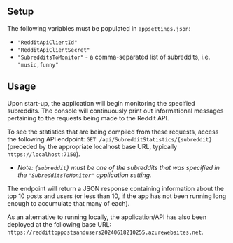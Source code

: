 ## Setup

The following variables must be populated in `appsettings.json`:
* `"RedditApiClientId"`
* `"RedditApiClientSecret"`
* `"SubredditsToMonitor"` - a comma-separated list of subreddits, i.e. `"music,funny"`

## Usage

Upon start-up, the application will begin monitoring the specified subreddits.  The console will continuously print out informational messages pertaining to the requests being made to the Reddit API.

To see the statistics that are being compiled from these requests, access the following API endpoint: `GET /api/SubredditStatistics/{subreddit}` (preceded by the appropriate localhost base URL, typically `https://localhost:7150`).
* _Note: `{subreddit}` must be one of the subreddits that was specified in the `"SubredditsToMonitor"` application setting._

The endpoint will return a JSON response containing information about the top 10 posts and users (or less than 10, if the app has not been running long enough to accumulate that many of each).

As an alternative to running locally, the application/API has also been deployed at the following base URL: `https://reddittoppostsandusers20240618210255.azurewebsites.net`.